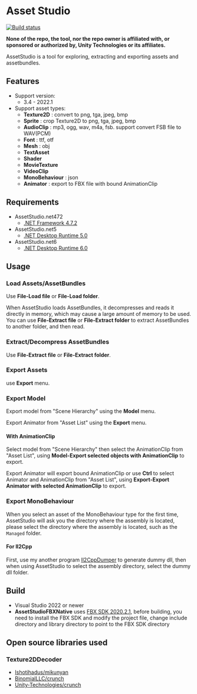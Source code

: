 # Asset Studio
[![Build status](https://ci.appveyor.com/api/projects/status/rnu7l90422pdewx4?svg=true)](https://ci.appveyor.com/project/Perfare/assetstudio/branch/master/artifacts)

**None of the repo, the tool, nor the repo owner is affiliated with, or sponsored or authorized by, Unity Technologies or its affiliates.**

AssetStudio is a tool for exploring, extracting and exporting assets and assetbundles.

## Features
* Support version:
  * 3.4 - 2022.1
* Support asset types:
  * **Texture2D** : convert to png, tga, jpeg, bmp
  * **Sprite** : crop Texture2D to png, tga, jpeg, bmp
  * **AudioClip** : mp3, ogg, wav, m4a, fsb. support convert FSB file to WAV(PCM)
  * **Font** : ttf, otf
  * **Mesh** : obj
  * **TextAsset**
  * **Shader**
  * **MovieTexture**
  * **VideoClip**
  * **MonoBehaviour** : json
  * **Animator** : export to FBX file with bound AnimationClip

## Requirements

- AssetStudio.net472
   - [.NET Framework 4.7.2](https://dotnet.microsoft.com/download/dotnet-framework/net472)
- AssetStudio.net5
   - [.NET Desktop Runtime 5.0](https://dotnet.microsoft.com/download/dotnet/5.0)
- AssetStudio.net6
   - [.NET Desktop Runtime 6.0](https://dotnet.microsoft.com/download/dotnet/6.0)


## Usage

### Load Assets/AssetBundles

Use **File-Load file** or **File-Load folder**.

When AssetStudio loads AssetBundles, it decompresses and reads it directly in memory, which may cause a large amount of memory to be used. You can use **File-Extract file** or **File-Extract folder** to extract AssetBundles to another folder, and then read.

### Extract/Decompress AssetBundles

Use **File-Extract file** or **File-Extract folder**.

### Export Assets

use **Export** menu.

### Export Model

Export model from "Scene Hierarchy" using the **Model** menu.

Export Animator from "Asset List" using the **Export** menu.

#### With AnimationClip

Select model from "Scene Hierarchy" then select the AnimationClip from "Asset List", using **Model-Export selected objects with AnimationClip** to export.

Export Animator will export bound AnimationClip or use **Ctrl** to select Animator and AnimationClip from "Asset List", using **Export-Export Animator with selected AnimationClip** to export.

### Export MonoBehaviour

When you select an asset of the MonoBehaviour type for the first time, AssetStudio will ask you the directory where the assembly is located, please select the directory where the assembly is located, such as the `Managed` folder.

#### For Il2Cpp

First, use my another program [Il2CppDumper](https://github.com/Perfare/Il2CppDumper) to generate dummy dll, then when using AssetStudio to select the assembly directory, select the dummy dll folder.

## Build

* Visual Studio 2022 or newer
* **AssetStudioFBXNative** uses [FBX SDK 2020.2.1](https://www.autodesk.com/developer-network/platform-technologies/fbx-sdk-2020-2-1), before building, you need to install the FBX SDK and modify the project file, change include directory and library directory to point to the FBX SDK directory

## Open source libraries used

### Texture2DDecoder
* [Ishotihadus/mikunyan](https://github.com/Ishotihadus/mikunyan)
* [BinomialLLC/crunch](https://github.com/BinomialLLC/crunch)
* [Unity-Technologies/crunch](https://github.com/Unity-Technologies/crunch/tree/unity)
